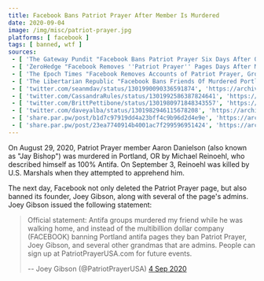 ```yaml
---
title: Facebook Bans Patriot Prayer After Member Is Murdered
date: 2020-09-04
image: /img/misc/patriot-prayer.jpg
platforms: [ facebook ]
tags: [ banned, wtf ]
sources:
 - [ 'The Gateway Pundit "Facebook Bans Patriot Prayer Six Days After One of Their Members Was Executed By Antifa" by Cassandra Fairbanks (4 Sep 2020)', 'https://archive.is/qRyIz' ]
 - [ 'ZeroHedge "Facebook Removes ''Patriot Prayer'' Pages Days After Member Killed By "100% Antifa" Gunman" by Tyler Durden (4 Sep 2020)', 'https://archive.is/DwnX9' ]
 - [ 'The Epoch Times "Facebook Removes Accounts of Patriot Prayer, Group’s Leader" by Zachary Stieber (6 Sep 2020)', 'https://archive.is/LOnvF' ]
 - [ 'The Libertarian Republic "Facebook Bans Friends Of Murdered Portland Man" by Squiggly Line Guy (7 Sep 2020)', 'https://thelibertarianrepublic.com/facebook-bans-friends-of-murdered-portland-man/' ]
 - [ 'twitter.com/seanmdav/status/1301990090336591874', 'https://archive.is/Hcahl' ]
 - [ 'twitter.com/CassandraRules/status/1301992586387824641', 'https://archive.is/rUdJg' ]
 - [ 'twitter.com/BrittPettibone/status/1301980971848343557', 'https://archive.is/1eejd' ]
 - [ 'twitter.com/daveyalba/status/1301982946115678208', 'https://archive.vn/6Qx5Y' ]
 - [ 'share.par.pw/post/b1d7c97919dd4a23bff4c9b96d2d4e9e', 'https://archive.is/c3mvC' ]
 - [ 'share.par.pw/post/23ea7740914b4001ac7f299596951424', 'https://archive.is/CGGUY' ]
---
```


On August 29, 2020, Patriot Prayer member Aaron Danielson (also known as "Jay
Bishop") was murdered in Portland, OR by Michael Reinoehl, who described
himself as 100% Antifa. On September 3, Reinoehl was killed by U.S. Marshals
when they attempted to apprehend him.

The next day, Facebook not only deleted the Patriot Prayer page, but also
banned its founder, Joey Gibson, along with several of the page's admins.
Joey Gibson issued the following statement:
> Official statement: Antifa groups murdered my friend while he was walking
> home, and instead of the multibillion dollar company (FACEBOOK) banning
> Portland antifa pages they ban Patriot Prayer, Joey Gibson, and several other
> grandmas that are admins. People can sign up at PatriotPrayerUSA.com for
> future events.
>
> -- Joey Gibson (@PatriotPrayerUSA) [4 Sep 2020](https://archive.is/U0FpW)
